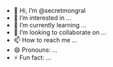- 👋 Hi, I’m @secretmongral
- 👀 I’m interested in ...
- 🌱 I’m currently learning ...
- 💞️ I’m looking to collaborate on ...
- 📫 How to reach me ...
- 😄 Pronouns: ...
- ⚡ Fun fact: ...

<!---
secretmongral/secretmongral is a ✨ special ✨ repository because its `README.md` (this file) appears on your GitHub profile.
You can click the Preview link to take a look at your changes.
--->
